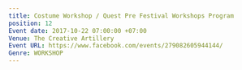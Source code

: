 ```yaml
---
title: Costume Workshop / Quest Pre Festival Workshops Program
position: 12
Event date: 2017-10-22 07:00:00 +07:00
Venue: The Creative Artillery
Event URL: https://www.facebook.com/events/279082605944144/
Genre: WORKSHOP
---
```


